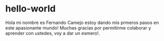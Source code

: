 # hello-world
Hola mi nombre es Fernando Camejo estoy dando mis prmeros pasos en este apasionante mundo! Muchas gracias por permitirme colaborar y aprender con ustedes, voy a dar un esmero!.
